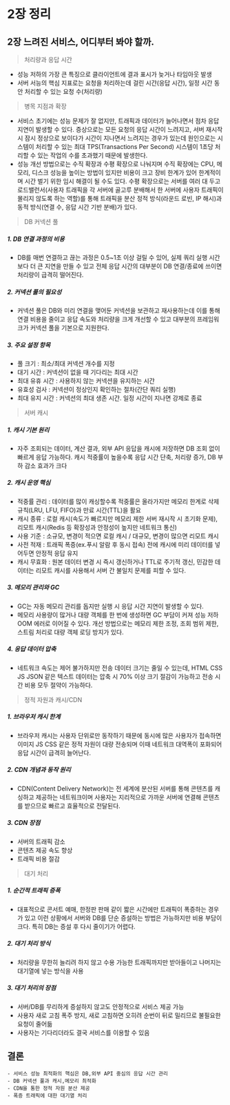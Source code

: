 # 2장 정리

## 2장 느려진 서비스, 어디부터 봐야 할까.

> 처리량과 응답 시간

- 성능 저하의 가장 큰 특징으로 클라이언트에 결과 표시가 늦거나 타임아웃 발생
- 서버 서능의 핵심 지표로는 요청을 처리하는데 걸린 시간(응답 시간), 일정 시간 동안 처리할 수 있는 요청 수(처리량)

> 병목 지점과 확장

- 서비스 초기에는 성능 문제가 잘 없지만, 트래픽과 데이터가 늘어나면서 점차 응답 지연이 발생할 수 있다. 증상으로는 모든 요청의 응답 시간이 느려지고, 서버 재시작 시 잠시 정상으로 보이다가 시간이 지나면서 느려지는 경우가 있는데 원인으로는 시스템이 처리할 수 있는 최대 TPS(Transactions Per Second) 시스템이 1초당 처리할 수 있는 작업의 수를 초과했기 때문에 발생한다.
- 성능 개선 방법으로는 수직 확장과 수평 확장으로 나눠지며 수직 확장에는 CPU, 메모리, 디스크 성능을 높이는 방법이 있지만 비용이 크고 장비 한계가 있어 한계적이며 시간 벌기 위한 임시 해결이 될 수도 있다. 수평 확장으로는 서버를 여러 대 두고 로드밸런서(사용자 트래픽을 각 서버에 골고루 분배해서 한 서버에 사용자 트래픽이 몰리지 않도록 하는 역할)를 통해 트래픽을 분산 정적 방식(라운드 로빈, IP 해시)과 동적 방식(연결 수, 응답 시간 기반 분배)가 있다.

> DB 커넥션 풀

##### 1. DB 연결 과정의 비용

- DB를 매번 연결하고 끊는 과정은 0.5~1초 이상 걸릴 수 있어, 실제 쿼리 실행 시간보다 더 큰 지연을 만들 수 있고 전체 응답 시간의 대부분이 DB 연결/종료에 쓰이면 처리량이 급격히 떨어진다.

##### 2. 커넥션 풀의 필요성

- 커넥션 풀은 DB와 미리 연결을 맺어둔 커넥션을 보관하고 재사용하는데 이를 통해 연결 비용을 줄이고 응답 속도와 처리량을 크게 개선할 수 있고 대부분의 프레임워크가 커넥션 풀을 기본으로 지원한다.

##### 3. 주요 설정 항목

- 풀 크기 : 최소/최대 커넥션 개수를 지정
- 대기 시간 : 커넥션이 없을 때 기다리는 최대 시간
- 최대 유휴 시간 : 사용하지 않는 커넥션을 유지하는 시간
- 유효성 검사 : 커넥션이 정상인지 확인하는 절차(간단 쿼리 실행)
- 최대 유지 시간 : 커넥션의 최대 생존 시간. 일정 시간이 지나면 강제로 종료

> 서버 캐시

##### 1. 캐시 기본 원리

- 자주 조회되는 데이터, 계산 결과, 외부 API 응답을 캐시에 저장하면 DB 조회 없이 빠르게 응답 가능하다. 캐시 적중률이 높을수록 응답 시간 단축, 처리량 증가, DB 부하 감소 효과가 크다

##### 2. 캐시 운영 핵심

- 적중률 관리 : 데이터를 많이 캐싱할수록 적중률은 올라가지만 메모리 한계로 삭제 규칙(LRU, LFU, FIFO)과 만료 시간(TTL)을 활요
- 캐시 종류 : 로컬 캐시(속도가 빠르지만 메모리 제한 서버 재시작 시 초기화 문제), 리모트 캐시(Redis 등 확장성과 안정성이 높지만 네트워크 통신)
- 사용 기준 : 소규모, 변경이 적으면 로컬 캐시 / 대규모, 변경이 많으면 리모트 캐시
- 사전 적재 : 트래픽 폭증(ex.푸시 알람 후 동시 접속) 전에 캐시에 미리 데이터를 넣어두면 안정적 응답 유지
- 캐시 무효화 : 원본 데이터 변경 시 즉시 갱신하거나 TTL로 주기적 갱신, 민감한 데이터는 리모트 캐시를 사용해서 서버 간 불일치 문제를 피할 수 있다.

##### 3. 메모리 관리와 GC

- GC는 자동 메모리 관리를 돕지만 실행 시 응답 시간 지연이 발생할 수 있다.
- 메모리 사용량이 많거나 대량 객체를 한 번에 생성하면 GC 부담이 커져 성능 저하 OOM 에러로 이어질 수 있다. 개선 방법으로는 메모리 제한 조정, 조회 범위 제한, 스트림 처리로 대량 객체 로딩 방지가 있다.

##### 4. 응답 데이터 압축

- 네트워크 속도는 제어 불가하지만 전송 데이터 크기는 줄일 수 있는데, HTML CSS JS JSON 같은 텍스트 데이터는 압축 시 70% 이상 크기 절감이 가능하고 전송 시간 비용 모두 절약이 가능하다.

> 정적 자원과 캐시/CDN

##### 1. 브라우저 캐시 한계

- 브라우저 캐시는 사용자 단위로만 동작하기 때문에 동시에 많은 사용자가 접속하면 이미지 JS CSS 같은 정적 자원이 대량 전송되며 이때 네트워크 대역폭이 포화되어 응답 시간이 급격히 늘어난다.

##### 2. CDN 개념과 동작 원리

- CDN(Content Delivery Network)는 전 세계에 분산된 서버를 통해 콘텐츠를 캐싱하고 제공하는 네트워크이며 사용자는 지리적으로 가까운 서버에 연결해 콘텐츠를 받으므로 빠르고 효율적으로 전달된다.

##### 3. CDN 장점

- 서버의 트래픽 감소
- 콘텐츠 제공 속도 향상
- 트래픽 비용 절감

> 대기 처리

##### 1. 순간적 트래픽 증폭

- 대표적으로 콘서트 예매, 한정판 판매 같이 짧은 시간에만 트래픽이 폭증하는 경우가 있고 이런 상황에서 서버와 DB를 단순 증설하는 방법은 가능하지만 비용 부담이 크다. 특히 DB는 증설 후 다시 줄이기가 어렵다.

##### 2. 대기 처리 방식

- 처리량을 무한히 늘리려 하지 않고 수용 가능한 트래픽까지만 받아들이고 나머지는 대기열에 넣는 방식을 사용

##### 3. 대기 처리의 장점

- 서버/DB를 무리하게 증설하지 않고도 안정적으로 서비스 제공 가능
- 사용자 새로 고침 폭주 방지, 새로 고침하면 오히려 순번이 뒤로 밀리므로 불필요한 요청이 줄어듦
- 사용자는 기다리더라도 결국 서비스를 이용할 수 있음

## 결론

```
- 서비스 성능 최적화의 핵심은 DB,외부 API 중심의 응답 시간 관리
- DB 커넥션 풀과 캐시,메모리 최적화
- CDN을 통한 정적 자원 분산 제공
- 폭증 트래픽에 대한 대기열 처리
```
